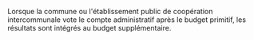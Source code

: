 Lorsque la commune ou l'établissement public de coopération intercommunale vote le compte administratif après le budget primitif, les résultats sont intégrés au budget supplémentaire.